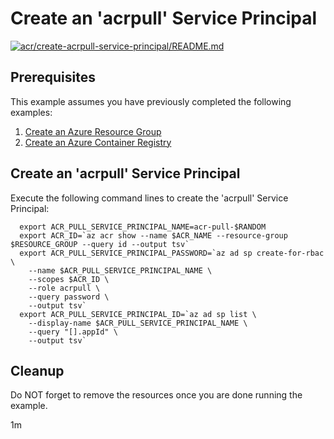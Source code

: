 
# Create an 'acrpull' Service Principal

[![acr/create-acrpull-service-principal/README.md](https://github.com/Azure-Samples/java-on-azure-examples/actions/workflows/acr_create-acrpull-service-principal_README_md.yml/badge.svg)](https://github.com/Azure-Samples/java-on-azure-examples/actions/workflows/acr_create-acrpull-service-principal_README_md.yml)

## Prerequisites

<!-- workflow.run()

  if [[ -z $REGION ]]; then
    export REGION=westus
  fi

  -->
<!-- workflow.cron(0 1 * * 0) -->
<!-- workflow.include(../create/README.md) -->

This example assumes you have previously completed the following examples:

1. [Create an Azure Resource Group](../../group/create/README.md)
1. [Create an Azure Container Registry](../create/README.md)

## Create an 'acrpull' Service Principal

Execute the following command lines to create the 'acrpull' Service Principal:

```shell
  export ACR_PULL_SERVICE_PRINCIPAL_NAME=acr-pull-$RANDOM
  export ACR_ID=`az acr show --name $ACR_NAME --resource-group $RESOURCE_GROUP --query id --output tsv`
  export ACR_PULL_SERVICE_PRINCIPAL_PASSWORD=`az ad sp create-for-rbac \
    --name $ACR_PULL_SERVICE_PRINCIPAL_NAME \
    --scopes $ACR_ID \
    --role acrpull \
    --query password \
    --output tsv`
  export ACR_PULL_SERVICE_PRINCIPAL_ID=`az ad sp list \
    --display-name $ACR_PULL_SERVICE_PRINCIPAL_NAME \
    --query "[].appId" \
    --output tsv`
```

<!-- workflow.directOnly() 
  
  az group delete --name $RESOURCE_GROUP --yes || true
  if [[ -z $ACR_PULL_SERVICE_PRINCIPAL_PASSWORD ]]; then
    echo "ACR 'acrpull' service principal password was not found"
    exit 1
  fi
  if [[ -z $ACR_PULL_SERVICE_PRINCIPAL_ID ]]; then
    echo "ACR 'acrpull' service principal id was not found"
    exit 1
  fi

  -->

## Cleanup

Do NOT forget to remove the resources once you are done running the example.

1m
